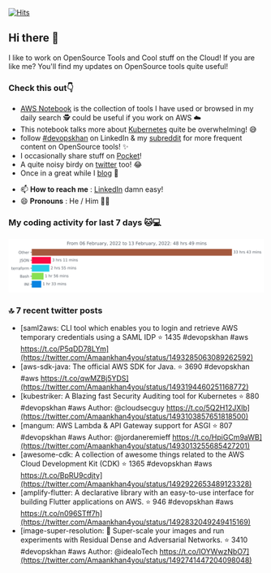[![Hits](https://hits.seeyoufarm.com/api/count/incr/badge.svg?url=https%3A%2F%2Fgithub.com%2Fakhan4u%2Fhit-counter&count_bg=%2379C83D&title_bg=%23555555&icon=&icon_color=%23E7E7E7&title=visits&edge_flat=false)](https://hits.seeyoufarm.com)

## Hi there 👋

I like to work on OpenSource Tools and Cool stuff on the Cloud! If you are like me? You'll find my updates on OpenSource tools quite useful!

### Check this out👇

* [AWS Notebook](https://histre.com/public/notebooks/dnllyanu/aws/) is the collection of tools I have used or browsed in my daily search 🕵️ could be useful if you work on AWS ☁️
* This notebook talks more about [Kubernetes](https://histre.com/public/notebooks/6uxdvo3y/kubernetes/) quite be overwhelming! 😅
* follow [#devopskhan](https://www.linkedin.com/feed/hashtag/devopskhan/) on LinkedIn & my [subreddit](https://www.reddit.com/r/devopskhan/) for more frequent content on OpenSource tools! ✨
* I occasionally share stuff on [Pocket](https://getpocket.com/@ej6g8d1dp2829A16a9Tf5d4T6bAMp3d8791rejDe86yem3bm4e14ex4fT4dluk29)!
* A quite noisy birdy on [twitter](https://twitter.com/Amaankhan4you) too! 😂
* Once in a great while I [blog](https://linuxparrot.com/) 😬


- 📫 **How to reach me** : [LinkedIn](https://www.linkedin.com/in/amaan-khan-linux-ninja) damn easy!
- 😄 **Pronouns** : He / Him 🤷‍♂️

### My coding activity for last 7 days 🐱💻

<img src="https://github.com/akhan4u/akhan4u/blob/main/images/stat.svg" alt="Amaan's Wakatime Activity!"/>

### 🔝 7 recent twitter posts
<!-- DEVDOJO:START -->
- [saml2aws: CLI tool which enables you to login and retrieve AWS temporary credentials using a SAML IDP
⭐️ 1435
#devopskhan #aws
https://t.co/P5qDD78LYm](https://twitter.com/Amaankhan4you/status/1493285063089262592)
- [aws-sdk-java: The official AWS SDK for Java.
⭐️ 3690
#devopskhan #aws
https://t.co/qwMZBj5YDS](https://twitter.com/Amaankhan4you/status/1493194460251168772)
- [kubestriker: A Blazing fast Security Auditing tool for Kubernetes
⭐️ 880
#devopskhan #aws
Author: @cloudsecguy
https://t.co/5Q2H12JXlb](https://twitter.com/Amaankhan4you/status/1493103857651818500)
- [mangum: AWS Lambda &amp; API Gateway support for ASGI
⭐️ 807
#devopskhan #aws
Author: @jordaneremieff
https://t.co/HpiGCm9aWB](https://twitter.com/Amaankhan4you/status/1493013255685427201)
- [awesome-cdk: A collection of awesome things related to the AWS Cloud Development Kit &lpar;CDK&rpar;
⭐️ 1365
#devopskhan #aws
https://t.co/BpRU9cdjty](https://twitter.com/Amaankhan4you/status/1492922653489123328)
- [amplify-flutter: A declarative library with an easy-to-use interface for building Flutter applications on AWS.
⭐️ 946
#devopskhan #aws
https://t.co/n096STff7h](https://twitter.com/Amaankhan4you/status/1492832049249415169)
- [image-super-resolution: 🔎 Super-scale your images and run experiments with Residual Dense and Adversarial Networks.
⭐️ 3410
#devopskhan #aws
Author: @idealoTech
https://t.co/IOYWwzNbO7](https://twitter.com/Amaankhan4you/status/1492741447204098048)
<!-- DEVDOJO:END -->

<!-- ![Amaan's GitHub stats](https://github-readme-stats.vercel.app/api?username=akhan4u&count_private=true&show_icons=true&hide=contribs) -->

